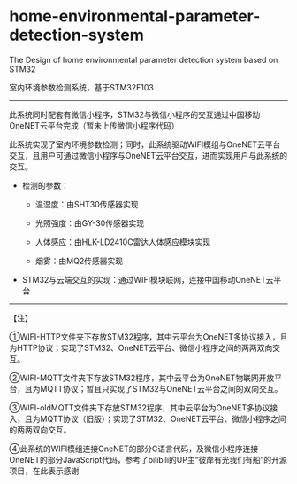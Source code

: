 # home-environmental-parameter-detection-system
 The Design of home environmental parameter detection system based on STM32

室内环境参数检测系统，基于STM32F103

---

此系统同时配套有微信小程序，STM32与微信小程序的交互通过中国移动OneNET云平台完成（暂未上传微信小程序代码）

此系统实现了室内环境参数检测；同时，此系统驱动WIFI模组与OneNET云平台交互，且用户可通过微信小程序与OneNET云平台交互，进而实现用户与此系统的交互。

- 检测的参数：

  - 温湿度：由SHT30传感器实现

  - 光照强度：由GY-30传感器实现

  - 人体感应：由HLK-LD2410C雷达人体感应模块实现

  - 烟雾：由MQ2传感器实现


- STM32与云端交互的实现：通过WIFI模块联网，连接中国移动OneNET云平台

---

【注】

①WIFI-HTTP文件夹下存放STM32程序，其中云平台为OneNET多协议接入，且为HTTP协议；实现了STM32、OneNET云平台、微信小程序之间的两两双向交互。

②WIFI-MQTT文件夹下存放STM32程序，其中云平台为OneNET物联网开放平台，且为MQTT协议；暂且只实现了STM32与OneNET云平台之间的双向交互。

③WIFI-oldMQTT文件夹下存放STM32程序，其中云平台为OneNET多协议接入，且为MQTT协议（旧版）；实现了STM32、OneNET云平台、微信小程序之间的两两双向交互。

④此系统的WIFI模组连接OneNET的部分C语言代码，及微信小程序连接OneNET的部分JavaScript代码，参考了bilibili的UP主“彼岸有光我们有船”的开源项目，在此表示感谢
